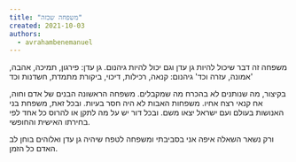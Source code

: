 ```yaml
---
title: "משפחה שכזה"
created: 2021-10-03
authors: 
  - avrahambenemanuel
---
```


משפחה זה דבר שיכול להיות גן עדן וגם יכול להיות גיהנום. גן עדן: פירגון, תמיכה, אהבה, אמונה, עזרה וכד' גיהנום: קנאה, רכילות, דיכוי, ביקורת מתמדת, חשדנות וכד'

בקיצור, מה שנותנים לא בהכרח מה שמקבלים. משפחה הראשונה הבנים של אדם וחוה, אח קנאי רצח אחיו. משפחות האבות לא היה חסר בעיות. ובכל זאת, משפחת בני האנושות בעולם ועם ישראל יצאו משם. ובכל דור יש על מה לתקן או להרוס כל אחד לפי בחירתו האישית והחופשי.

ורק נשאר השאלה איפה אני בסביבתי ומשפחה לטפח שיהיה גן עדן ואלוהים בוחן לב האדם כל הזמן.
